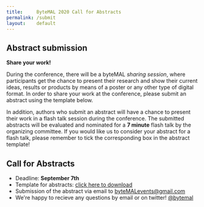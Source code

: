 ```yaml
---
title:     ByteMAL 2020 Call for Abstracts
permalink: /submit
layout:    default
---
```


## Abstract submission

**Share your work!**

During the conference, there will be a byteMAL *sharing session*, where participants get the chance to present their research and show their current ideas, results or products by means of a poster or any other type of digital format. In order to share your work at the conference, please submit an abstract using the template below. 

In addition, authors who submit an abstract will have a chance to present their work in a flash talk session during the conference. The submitted abstracts will be evaluated and nominated for a **7 minute** flash talk by the organizing committee. If you would like us to consider your abstract for a flash talk, please remember to tick the corresponding box in the abstract template!

## Call for Abstracts

- Deadline: **September 7th**
- Template for abstracts: [click here to download](https://github.com/bytemal/bytemal-2020/blob/master/ByteMAL2020_NAME_abstract_v2.docx?raw=true)
- Submission of the abstract via email to byteMALevents@gmail.com
- We're happy to recieve any questions by email or on twitter! [@bytemal](https://twitter.com/byteMAL)

<!--### Guidelines for posters and other submissions
Participants are encouraged to submit their research in the form of a poster, video or other digital formats. If accepted, posters and other self-contained digital submissions will be hosted publicly on this conference website. For any accepted digital submissions that cannot be hosted directly on this static website, we will host a link to your self-hosted submission alongside a concise summary.-->


